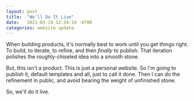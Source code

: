 ```yaml
---
layout: post
title:  "We'll Do It Live"
date:   2021-03-19 12:34:19 -0700
categories: website update
---
```

When building products, it's normally best to work until you get things right. To build, to iterate, to refine, and then _finally_ to publish. That iteration polishes the roughly-chiseled idea into a smooth stone.

But, this isn't a product. This is just a personal website. So I'm going to publish it, default templates and all, just to call it done. Then I can do the refinement in public, and avoid bearing the weight of unfinished stone.

So, we'll do it live.